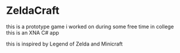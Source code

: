 # ZeldaCraft
this is a prototype game i worked on during some free time in college <br />
this is an XNA C# app <br />

this is inspired by Legend of Zelda and Minicraft <br />
